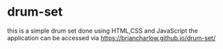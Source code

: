 # drum-set
this is a simple drum set done using HTML,CSS and JavaScript
the application can be accessed via https://briancharlow.github.io/drum-set/
